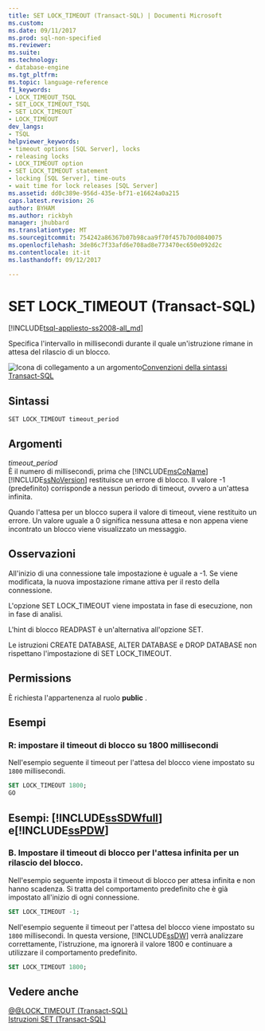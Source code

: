 ```yaml
---
title: SET LOCK_TIMEOUT (Transact-SQL) | Documenti Microsoft
ms.custom: 
ms.date: 09/11/2017
ms.prod: sql-non-specified
ms.reviewer: 
ms.suite: 
ms.technology:
- database-engine
ms.tgt_pltfrm: 
ms.topic: language-reference
f1_keywords:
- LOCK_TIMEOUT_TSQL
- SET_LOCK_TIMEOUT_TSQL
- SET LOCK_TIMEOUT
- LOCK_TIMEOUT
dev_langs:
- TSQL
helpviewer_keywords:
- timeout options [SQL Server], locks
- releasing locks
- LOCK_TIMEOUT option
- SET LOCK_TIMEOUT statement
- locking [SQL Server], time-outs
- wait time for lock releases [SQL Server]
ms.assetid: dd0c389e-956d-435e-bf71-e16624a0a215
caps.latest.revision: 26
author: BYHAM
ms.author: rickbyh
manager: jhubbard
ms.translationtype: MT
ms.sourcegitcommit: 754242a86367b07b98caa9f70f457b70d0840075
ms.openlocfilehash: 3de86c7f33afd6e708ad8e773470ec650e092d2c
ms.contentlocale: it-it
ms.lasthandoff: 09/12/2017

---
```

# <a name="set-locktimeout-transact-sql"></a>SET LOCK_TIMEOUT (Transact-SQL)
[!INCLUDE[tsql-appliesto-ss2008-all_md](../../includes/tsql-appliesto-ss2008-all-md.md)]

  Specifica l'intervallo in millisecondi durante il quale un'istruzione rimane in attesa del rilascio di un blocco.  
  
 ![Icona di collegamento a un argomento](../../database-engine/configure-windows/media/topic-link.gif "Icona di collegamento a un argomento")[Convenzioni della sintassi Transact-SQL](../../t-sql/language-elements/transact-sql-syntax-conventions-transact-sql.md)  
  
## <a name="syntax"></a>Sintassi  
  
```  
SET LOCK_TIMEOUT timeout_period  
```  
  
## <a name="arguments"></a>Argomenti  
 *timeout_period*  
 È il numero di millisecondi, prima che [!INCLUDE[msCoName](../../includes/msconame-md.md)] [!INCLUDE[ssNoVersion](../../includes/ssnoversion-md.md)] restituisce un errore di blocco. Il valore -1 (predefinito) corrisponde a nessun periodo di timeout, ovvero a un'attesa infinita.  
  
 Quando l'attesa per un blocco supera il valore di timeout, viene restituito un errore. Un valore uguale a 0 significa nessuna attesa e non appena viene incontrato un blocco viene visualizzato un messaggio.  
  
## <a name="remarks"></a>Osservazioni  
 All'inizio di una connessione tale impostazione è uguale a -1. Se viene modificata, la nuova impostazione rimane attiva per il resto della connessione.  
  
 L'opzione SET LOCK_TIMEOUT viene impostata in fase di esecuzione, non in fase di analisi.  
  
 L'hint di blocco READPAST è un'alternativa all'opzione SET.  
  
 Le istruzioni CREATE DATABASE, ALTER DATABASE e DROP DATABASE non rispettano l'impostazione di SET LOCK_TIMEOUT.  
  
## <a name="permissions"></a>Permissions  
 È richiesta l'appartenenza al ruolo **public** .  
  
## <a name="examples"></a>Esempi  
  
### <a name="a-set-the-lock-timeout-to-1800-milliseconds"></a>R: impostare il timeout di blocco su 1800 millisecondi  
 Nell'esempio seguente il timeout per l'attesa del blocco viene impostato su `1800` millisecondi.  
  
```sql  
SET LOCK_TIMEOUT 1800;  
GO  
```  
  
## <a name="examples-includesssdwfullincludessssdwfull-mdmd-and-includesspdwincludessspdw-mdmd"></a>Esempi: [!INCLUDE[ssSDWfull](../../includes/sssdwfull-md.md)] e[!INCLUDE[ssPDW](../../includes/sspdw-md.md)]  
  
### <a name="b-set-the-lock-timeout-to-wait-forever-for-a-lock-to-be-released"></a>B. Impostare il timeout di blocco per l'attesa infinita per un rilascio del blocco.  
 Nell'esempio seguente imposta il timeout di blocco per attesa infinita e non hanno scadenza. Si tratta del comportamento predefinito che è già impostato all'inizio di ogni connessione.  
  
```sql  
SET LOCK_TIMEOUT -1;  
```  
  
 Nell'esempio seguente il timeout per l'attesa del blocco viene impostato su `1800` millisecondi. In questa versione, [!INCLUDE[ssDW](../../includes/ssdw-md.md)] verrà analizzare correttamente, l'istruzione, ma ignorerà il valore 1800 e continuare a utilizzare il comportamento predefinito.  
  
```sql  
SET LOCK_TIMEOUT 1800;  
```  
  
## <a name="see-also"></a>Vedere anche  
 [@@LOCK_TIMEOUT &#40;Transact-SQL&#41;](../../t-sql/functions/lock-timeout-transact-sql.md)   
 [Istruzioni SET &#40;Transact-SQL&#41;](../../t-sql/statements/set-statements-transact-sql.md)  
  
  


